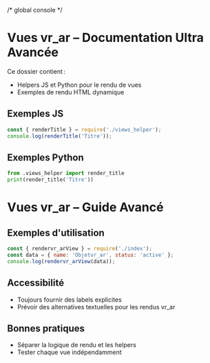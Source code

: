 /* global console */
# Vues vr_ar – Documentation Ultra Avancée

Ce dossier contient :
- Helpers JS et Python pour le rendu de vues
- Exemples de rendu HTML dynamique

## Exemples JS
```js
const { renderTitle } = require('./views_helper');
console.log(renderTitle('Titre'));
```

## Exemples Python
```python
from .views_helper import render_title
print(render_title('Titre'))
```

# Vues vr_ar – Guide Avancé

## Exemples d'utilisation

```js
const { rendervr_arView } = require('./index');
const data = { name: 'Objetvr_ar', status: 'active' };
console.log(rendervr_arView(data));
```

## Accessibilité
- Toujours fournir des labels explicites
- Prévoir des alternatives textuelles pour les rendus vr_ar

## Bonnes pratiques
- Séparer la logique de rendu et les helpers
- Tester chaque vue indépendamment
